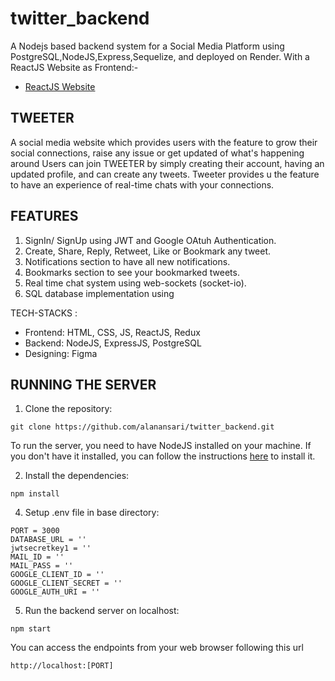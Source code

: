 # twitter_backend

A Nodejs based backend system for a Social Media Platform using PostgreSQL,NodeJS,Express,Sequelize, and deployed on Render.
With a ReactJS Website as Frontend:-
- [ReactJS Website](https://github.com/Sanikagoyal28/Tweeter)

## TWEETER
A social media website which provides users with the feature to grow their social connections, raise any issue or get updated of what's happening around
Users can join TWEETER by simply creating their account, having an updated profile, and can create any tweets. Tweeter provides u the feature to have an             experience of real-time chats with your connections.

          
## FEATURES
1. SignIn/ SignUp using JWT and Google OAtuh Authentication.
2. Create, Share, Reply, Retweet, Like or Bookmark any tweet.
3. Notifications section to have all new notifications.
4. Bookmarks section to see your bookmarked tweets.
5. Real time chat system using web-sockets (socket-io).
6. SQL database implementation using 

TECH-STACKS :
- Frontend: HTML, CSS, JS, ReactJS, Redux
- Backend: NodeJS, ExpressJS, PostgreSQL
- Designing: Figma

## RUNNING THE SERVER


1. Clone the repository:

```CMD
git clone https://github.com/alanansari/twitter_backend.git
```
To run the server, you need to have NodeJS installed on your machine. If you don't have it installed, you can follow the instructions [here](https://nodejs.org/en//) to install it.



2. Install the dependencies: 

```CMD
npm install
```


4. Setup .env file in base directory:

```
PORT = 3000
DATABASE_URL = ''
jwtsecretkey1 = ''
MAIL_ID = ''
MAIL_PASS = ''
GOOGLE_CLIENT_ID = ''
GOOGLE_CLIENT_SECRET = ''
GOOGLE_AUTH_URI = ''
```


5. Run the backend server on localhost:

```CMD
npm start
```


You can access the endpoints from your web browser following this url
```url
http://localhost:[PORT]
```


